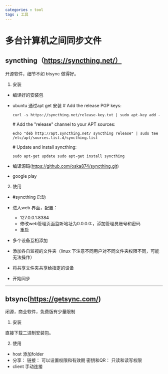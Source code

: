 ```yaml
---
categories : tool
tags : 工具 
---
```



多台计算机之间同步文件
===

## syncthing（https://syncthing.net/）

开源软件，细节不如 btsync 做得好。

1. 安装

  * 编译好的安装包
  * ubuntu 通过apt get 安装
    \# Add the release PGP keys:
    
    `curl -s https://syncthing.net/release-key.txt | sudo apt-key add -`
    
    \# Add the "release" channel to your APT sources:
    
    `echo "deb http://apt.syncthing.net/ syncthing release" | sudo tee /etc/apt/sources.list.d/syncthing.list`
    
    \# Update and install syncthing:
    
    `sudo apt-get update sudo apt-get install syncthing`
    
  * 编译源码(https://github.com/oska874/syncthing.git)
  * google play

2. 使用

  * \#syncthing 启动
  
  * 进入web 界面，配置：
    * 127.0.0.1:8384
    * 修改web管理页面监听地址为0.0.0.0:<port number>，添加管理员账号和密码
    * 重启
  * 多个设备互相添加
  * 添加各自监视的文件夹（linux 下注意不同用户对不同文件夹权限不同，可能无法操作）
  * 将共享文件夹共享给指定的设备
  * 开始同步

---

## btsync(https://getsync.com/)

闭源，商业软件，免费版有少量限制

1. 安装

  直接下载二进制安装包。
  
2. 使用

* host 添加folder
* 分享：
     链接： 可以设置权限和有效期
     密钥和QR： 只读和读写权限
* client 手动连接
 
     
